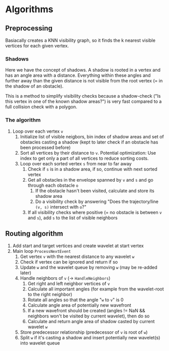 # Algorithms

## Preprocessing

Basiacally creates a KNN visibility graph, so it finds the k nearest visible vertices for each given vertex.

### Shadows

Here we have the concept of shadows.
A shadow is rooted in a vertex and has an angle area with a distance.
Everything within these angles and further away than the given distance is not visible from the root vertex (= in the shadow of an obstacle).

This is a method to simplify visibility checks because a shadow-check ("Is this vertex in one of the known shadow areas?") is very fast compared to a full collision check with a polygon.

### The algorithm

1. Loop over each vertex `v`
	1. Initialize list of visible neigbors, bin index of shadow areas and set of obstacles casting a shadow (kept to later check if an obstacle has been processed before)
	2. Sort all vertices by their distance to `v`. Potential optimization: Use index to get only a part of all vertices to reduce sorting costs.
	3. Loop over each sorted vertex `s` from near to far away
		1. Check if `s` is in a shadow area, if so, continue with next sorted vertex
		2. Get all obstacles in the envelope spanned by `v` and `s` and go through each obstacle `o`
			1. If the obstacle hasn't been visited, calculate and store its shadow area
			2. Do a visibility check by answering "Does the trajectory/line `(v, s)` intersect with `o`?"
		3. If all visibility checks where positive (= no obstacle is between `v` and `s`), add `s` to the list of visible neighbors

## Routing algorithm

1. Add start and target vertices and create wavelet at start vertex
2. Main loop `ProcessNextEvent`
	1. Get vertex `v` with the nearest distance to any wavelet `w`
	2. Check if vertex can be ignored and return if so
	3. Update `w` and the wavelet queue by removing `w` (may be re-added later)
	4. Handle neighbors of `v` (→ `HandleNeighbors`)
		1. Get right and left neighbor vertices of `v`
		2. Calculate all important angles (for example from the wavelet-root to the right neighbor)
		4. Rotate all angles so that the angle "`w` to `v`" is 0
		5. Calculate angle area of potentially new wavefront
		6. If a new wavefront should be created (angles != NaN && neighbors won't be visited by current wavelet), then do so
		7. Calculate and return angle area of shadow casted by current wavelet `w`
	5. Store predecessor relationship (predecessor of `v` is root of `w`)
	6. Split `w` if it's casting a shadow and insert potentially new wavelet(s) into wavelet queue

